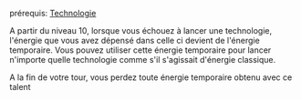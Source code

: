 prérequis: [Technologie](../../1.%20Talent%20de%20base/Technologie.md)

A partir du niveau 10, lorsque vous échouez à lancer une technologie, l'énergie que vous avez dépensé dans celle ci devient de l'énergie temporaire. Vous pouvez utiliser cette énergie temporaire pour lancer n'importe quelle technologie comme s'il s'agissait d'énergie classique.

A la fin de votre tour, vous perdez toute énergie temporaire obtenu avec ce talent